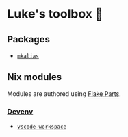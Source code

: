 # Luke's toolbox 🧰

## Packages

- [`mkalias`](./packages/mkalias/)

## Nix modules

Modules are authored using [Flake Parts](https://flake.parts).

### [Devenv](https://devenv.sh)

- [`vscode-workspace`](./modules/devenv/vscode-workspace)
